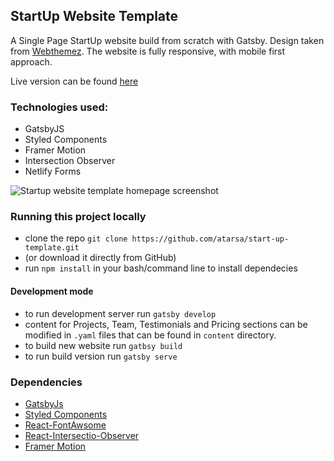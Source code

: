 ## StartUp Website Template


A Single Page StartUp website build from scratch with Gatsby.
Design taken from [Webthemez](https://webthemez.com/demo/startup-multi-purpose-responsive-html5-bootstrap-template/). 
The website is fully responsive, with mobile first approach. 

Live version can be found [here](https://startup-tempalte.netlify.app/)

### Technologies used:
- GatsbyJS
- Styled Components
- Framer Motion
- Intersection Observer
- Netlify Forms

![Startup website template homepage screenshot]((https://raw.githubusercontent.com/atarsa/start-up-template/master/Screenshot.png)
)

### Running this project locally
- clone the repo `git clone https://github.com/atarsa/start-up-template.git`
- (or download it directly from GitHub)
- run `npm install` in your bash/command line to install dependecies

#### Development mode
- to run development server run `gatsby develop`
- content for Projects, Team, Testimonials and Pricing sections can be modified in `.yaml` files that can be found in `content` directory.
- to build new website run `gatbsy build`
- to run build version run `gatsby serve`

### Dependencies
- [GatsbyJs](https://www.gatsbyjs.org/)
- [Styled Components](https://styled-components.com/)
- [React-FontAwsome](https://github.com/FortAwesome/react-fontawesome)
- [React-Intersectio-Observer](https://github.com/thebuilder/react-intersection-observer)
- [Framer Motion](https://www.framer.com/api/)